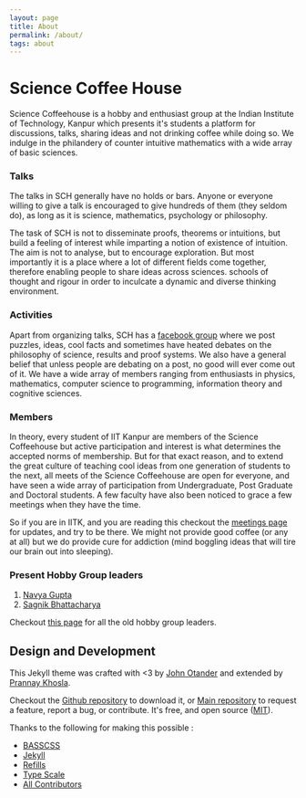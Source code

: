 ```yaml
---
layout: page
title: About
permalink: /about/
tags: about
---
```


# Science Coffee House

Science Coffeehouse is a hobby and enthusiast group at the Indian Institute of Technology, Kanpur which presents it's students a platform for discussions, talks, sharing ideas and not drinking coffee while doing so. We indulge in the philandery of counter intuitive mathematics with a wide array of basic sciences.

### Talks

The talks in SCH generally have no holds or bars. Anyone or everyone willing to give a talk is encouraged to give hundreds of them (they seldom do), as long as it is science, mathematics, psychology or philosophy. 

The task of SCH is not to disseminate proofs, theorems or intuitions, but build a feeling of interest while imparting a notion of existence of intuition. The aim is not to analyse, but to encourage exploration. But most importantly it is a place where a lot of different fields come together, therefore enabling people to share ideas across sciences. schools of thought and rigour in order to inculcate a dynamic and diverse thinking environment.

### Activities

Apart from organizing talks, SCH has a [facebook group](https://facebook.com/groups/nerds.iitk) where we post puzzles, ideas, cool facts and sometimes have heated debates on the philosophy of science, results and proof systems. We also have a general belief that unless people are debating on a post, no good will ever come out of it. We have a wide array of members ranging from enthusiasts in physics, mathematics, computer science to programming, information theory and cognitive sciences. 

### Members

In theory, every student of IIT Kanpur are members of the Science Coffeehouse but active participation and interest is what determines the accepted norms of membership. But for that exact reason, and to extend the great culture of teaching cool ideas from one generation of students to the next, all meets of the Science Coffeehouse are open for everyone, and have seen a wide array of participation from Undergraduate, Post Graduate and Doctoral students. A few faculty have also been noticed to grace a few meetings when they have the time. 

So if you are in IITK, and you are reading this checkout the [meetings page](/sch/meet) for updates, and try to be there. We might not provide good coffee (or any at all) but we do provide cure for addiction (mind boggling ideas that will tire our brain out into sleeping). 

### Present Hobby Group leaders
1. [Navya Gupta](https://www.google.co.in/search?client=ubuntu&channel=fs&q=navya+gupta+&ie=utf-8&oe=utf-8&gfe_rd=cr&dcr=0&ei=8s1qWoz-OorFvAT46b2gDA)
2. [Sagnik Bhattacharya](http://home.iitk.ac.in/~sagnikb) 

Checkout [this page](/sch/old) for all the old hobby group leaders.

## Design and Development

This Jekyll theme was crafted with <3 by [John Otander](http://johnotander.com) and extended by [Prannay Khosla](http://prannayk.github.io).

Checkout the [Github repository](https://github.com/prannayk/pixyll) to download it, or [Main repository](https://github.com/johnotander/pixyll) to 
request a feature, report a bug, or contribute. It's free, and open source
([MIT](http://opensource.org/licenses/MIT)). 

Thanks to the following for making this possible :

* [BASSCSS](http://basscss.com)
* [Jekyll](http://jekyllrb.com)
* [Refills](http://refills.bourbon.io/)
* [Type Scale](http://type-scale.com/)
* [All Contributors](https://github.com/johnotander/pixyll/graphs/contributors)
